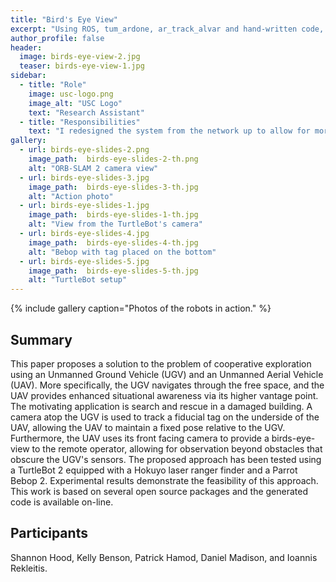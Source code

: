 ```yaml
---
title: "Bird's Eye View"
excerpt: "Using ROS, tum_ardone, ar_track_alvar and hand-written code, a TurtleBot 2 and an AR.Drone Bebop 2 team up to explore and map the surrounding environment."
author_profile: false
header:
  image: birds-eye-view-2.jpg
  teaser: birds-eye-view-1.jpg
sidebar:
  - title: "Role"
    image: usc-logo.png
    image_alt: "USC Logo"
    text: "Research Assistant"
  - title: "Responsibilities"
    text: "I redesigned the system from the network up to allow for more robust communication, tag tracking, and effective navigation. I implemented cooperative localization and scaled ORB-SLAM 2 to provide pose estimates of the UAV."
gallery:
  - url: birds-eye-slides-2.png
    image_path:  birds-eye-slides-2-th.png
    alt: "ORB-SLAM 2 camera view"
  - url: birds-eye-slides-3.jpg
    image_path:  birds-eye-slides-3-th.jpg
    alt: "Action photo"
  - url: birds-eye-slides-1.jpg
    image_path:  birds-eye-slides-1-th.jpg
    alt: "View from the TurtleBot's camera"
  - url: birds-eye-slides-4.jpg
    image_path:  birds-eye-slides-4-th.jpg
    alt: "Bebop with tag placed on the bottom"  
  - url: birds-eye-slides-5.jpg
    image_path:  birds-eye-slides-5-th.jpg
    alt: "TurtleBot setup"
---
```


{% include gallery caption="Photos of the robots in action." %}

<h2>Summary</h2>
<p>This paper proposes a solution to the problem of cooperative exploration using an Unmanned Ground Vehicle (UGV) and an Unmanned Aerial Vehicle (UAV). More specifically, the UGV navigates through the free space, and the UAV provides enhanced situational awareness via its higher vantage point. The motivating application is search and rescue in a damaged building. A camera atop the UGV is used to track a fiducial tag on the underside of the UAV, allowing the UAV to maintain a fixed pose relative to the UGV. Furthermore, the UAV uses its front facing camera to provide a birds-eye-view to the remote operator, allowing for observation beyond obstacles that obscure the UGV's sensors. The proposed approach has been tested using a TurtleBot 2 equipped with a Hokuyo laser ranger finder and a Parrot Bebop 2. Experimental results demonstrate the feasibility of this approach. This work is based on several open source packages and the generated code is available on-line.</p>

<!--<h2>Additional Information</h2>-->


<h2>Participants</h2>

Shannon Hood, Kelly Benson, Patrick Hamod, Daniel Madison, and Ioannis Rekleitis.